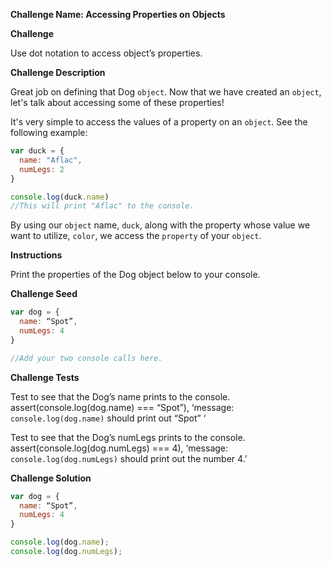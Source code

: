**Challenge Name: Accessing Properties on Objects**

**Challenge**

Use dot notation to access object’s properties.

**Challenge Description**

Great job on defining that Dog `object`. Now that we have created an `object`, let's talk about accessing some of these properties!

It's very simple to access the values of a property on an `object`. See the following example:

```javascript
var duck = {
  name: "Aflac",
  numLegs: 2
} 

console.log(duck.name)
//This will print "Aflac" to the console. 
```

By using our `object` name, `duck`, along with the property whose value we want to utilize, `color`, we access the `property` of your `object`.

**Instructions** 

Print the properties of the Dog object below to your console.

**Challenge Seed**

```javascript
var dog = {
  name: “Spot”,
  numLegs: 4
}

//Add your two console calls here.
```

**Challenge Tests**

Test to see that the Dog’s name prints to the console.
assert(console.log(dog.name) === “Spot”), ‘message: `console.log(dog.name)` should print out “Spot” ‘
 
Test to see that the Dog’s numLegs prints to the console.
assert(console.log(dog.numLegs) === 4), ‘message: `console.log(dog.numLegs)` should print out the number 4.’

**Challenge Solution**

```javascript
var dog = {
  name: “Spot”,
  numLegs: 4
}

console.log(dog.name);
console.log(dog.numLegs);
```
